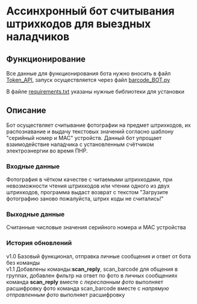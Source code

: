 # Ассинхронный бот считывания штрихкодов для выездных наладчиков

##  Функционирование
Все данные для функционирования бота нужно вносить в файл [Token_API](https://github.com/IvanZaitsevSPb/bot_barcode_reading/blob/main/Token_API.py), запуск осуществляется через файл [barcode_BOT.py](https://github.com/IvanZaitsevSPb/bot_barcode_reading/blob/main/barcode_BOT.py)

В файле [requirements.txt](https://github.com/IvanZaitsevSPb/bot_barcode_reading/blob/main/requirements.txt) указаны нужные библиотеки для установки

##  Описание

Бот осуществляет считывание фотографии на предмет штрихкодов, их распознавание и выдачу текстовых значений согласно шаблону "серийный номер и MAC" устройств.
Данный бот упрощает взаимодействие наладчика с установленным счётчиком электроэнергии 
во время ПНР.

### Входные данные
Фотография в чётком качестве с читаемыми штрихкодами, при невозможности чтения штрихкодов или чтении одного 
из двух штрихкодов, программа выдаст возврат с текстом "Загрузите фотографию заново пожалуйста, штрих коды не считались!"

### Выходные данные
Считанные числовые значения серийного номера и MAC устройства

### История обновлений
v1.0 Базовый функционал, отправка личные сообщения и ответ от бота без команды  
v1.1 Добавлены команды:**scan_reply**, scan_barcode для общения в группах, добавлен фильтр на ответ по фото в личных сообщениях команда **scan_reply** вместе с _пересланным фото_ выполняет расшифровку фото команда scan_barcode вместе с _напрямую отправленным фото_ выполняет расшифровку  
